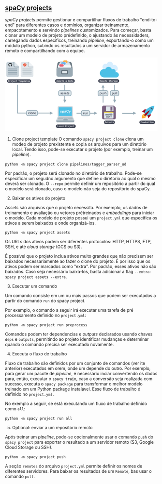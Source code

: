 ## [spaCy projects](https://spacy.io/usage/projects)

*spaCy projects* permite gestionar e compartilhar fluxos de trabalho "end-to-end" para diferentes casos e domínios, organizar treinamento, empacotamento e servindo *pipelines* customizados. Para começar, basta clonar um modelo de projeto prédefinido, o ajustando às necessidaders, carregando dados específicos, treinando *pipeline*, exportando-o como um módulo python, subindo os resultados a um servidor de armazenamento remoto e compartilhando com a equipe. 

![spaCy projects](../img/img_3.png)

1. Clone project template
O comando `spacy project clone` clona um modeo de projeto prexistente e copia os arquivos para um diretório local. Tendo isso, pode-se executar o projeto (por exemplo, treinar um *pipeline*).

`python -m spacy project clone pipelines/tagger_parser_ud`

Por padrão, o projeto será clonado no diretório de trabalho. Pode-se especificar um segudno argumento que define o diretorio ao qual o mesmo deverá ser clonado. O `--repo` permite definir um repositório a partir do qual o modelo será clonado, caso o modelo não seja do repositório do spaCy.

2. Baixar os ativos do projeto

*Assets* são arquivos que o projeto necessita. Por exemplo, os dados de treinamento e avaliação ou vetores prétreinados e *embeddings* para iniciar o modelo. 
Cada modelo de projeto possui um `project.yml` que especifica os ativos a serem baixados e onde organizá-los. 

```commandline
python -m spacy project assets
```

Os URLs dos ativos podem ser diferentes protocolos: HTTP, HTTPS, FTP, SSH, e até *cloud storage* (GCS ou S3).

É possível que o projeto inclua ativos muito grandes que não precisem ser baixados necessariamente ao fazer o clone do projeto. É por isso que os ativos podem ser marcados como "extra". Por padrão, esses ativos não são baixados. 
Caso seja necessário baixá-los, basta adicionar a flag `--extra`: `spacy project assets --extra`.

3. Executar um comando

Um comando consiste em um ou mais passos que podem ser executados a partir do comando `run`  do spacy project. 

Por exemplo, o comando a seguir irá executar uma tarefa de pré processamento definido no `project.yml`:

`python -m spacy project run preprocess`

Comandos podem ter dependencias e *outputs* declarados usando chaves `deps` e `outputs`, permitindo ao projeto identificar mudanças e determinar quando o comando precisa ser executado novamente.

4. Executa o fluxo de trabalho

Fluxo de trabalho são definidos por um conjunto de comandos (ver ite anterior) executados em orem, onde um depende do outro. Por exemplo, para gerar um pacote de *pipeline*, é necessário inciar convertendo os dados para, então, executar o `spacy train`, caso a conversão seja realizada com sucesso, executa o `spacy package` para transformar o melhor modelo treinado em um Python package instalável. Esse fluxo de trabalho é definido no `project.yml`. 

No exemplo a seguir, se está executando um fluxo de trabalho definido como `all`:

`python -m spacy project run all`

5. Optional: enviar a um repositório remoto

Após treinar um *pipeline*, pode-se opcionalmente usar o comando `push` do `spacy project` para exportar o resultado a um servidor remoto (S3, Google Cloud Storage ou SSH).

`python -m spacy project push`

A seção `remotes` do arquivo `project.yml` permite definir os nomes de diferentes servidores. Para baixar os resultados de um `Remote`, bas usar o comando `pull`.
